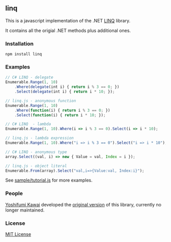 ## linq
This is a javascript implementation of the .NET [LINQ](https://msdn.microsoft.com/en-us/library/bb308959.aspx) library.

It contains all the origial .NET methods plus additional ones.

### Installation

    npm install linq

### Examples
```js
// C# LINQ - delegate
Enumerable.Range(1, 10)
    .Where(delegate(int i) { return i % 3 == 0; })
    .Select(delegate(int i) { return i * 10; });

// linq.js - anonymous function
Enumerable.Range(1, 10)
    .Where(function(i) { return i % 3 == 0; })
    .Select(function(i) { return i * 10; });
```

```js
// C# LINQ  - lambda
Enumerable.Range(1, 10).Where(i => i % 3 == 0).Select(i => i * 10);

// linq.js - lambda expression
Enumerable.Range(1, 10).Where("i => i % 3 == 0").Select("i => i * 10");
```

```js
// C# LINQ - anonymous type
array.Select((val, i) => new { Value = val, Index = i });

// linq.js - object literal
Enumerable.From(array).Select("val,i=>{Value:val, Index:i}");
```

See [sample/tutorial.js](https://github.com/mihaifm/linq/blob/master/sample/tutorial.js) for more examples.

### People

[Yoshifumi Kawai](https://github.com/neuecc) developed the [original version](http://linqjs.codeplex.com/) of this library, currently no longer maintained.

### License

[MIT License](http://opensource.org/licenses/MIT)
